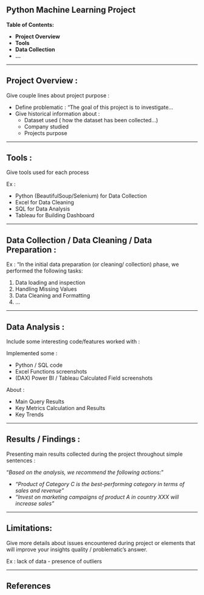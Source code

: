 ## **Python Machine Learning Project**

**Table of Contents:**

- **Project Overview**
- **Tools**
- **Data Collection**
- **…**

---

## **Project Overview :**

Give couple lines about project purpose :

- Define problematic : “The goal of this project is to investigate…
- Give historical information about :
    - Dataset used ( how the dataset has been collected…)
    - Company studied
    - Projects purpose

---

## **Tools :**

Give tools used for each process

Ex :

- Python (BeautifulSoup/Selenium) for Data Collection
- Excel for Data Cleaning
- SQL for Data Analysis
- Tableau for Building Dashboard

---

## **Data Collection / Data Cleaning / Data Preparation :**

Ex : “In the initial data preparation (or cleaning/ collection) phase, we performed the following tasks:

1. Data loading and inspection
2. Handling Missing Values
3. Data Cleaning and Formatting
4. …

---

## **Data Analysis :**

Include some interesting code/features worked with :

Implemented some :

- Python / SQL code
- Excel Functions screenshots
- (DAX) Power BI / Tableau Calculated Field screenshots

About :

- Main Query Results
- Key Metrics Calculation and Results
- Key Trends

---

## **Results / Findings :**

Presenting main results collected during the project throughout simple sentences :

“*Based on the analysis, we recommend the following actions:*”

- *“Product of Category C is the best-performing category in terms of sales and revenue”*
- *“Invest on marketing campaigns of product A in country XXX will increase sales”*

---

## **Limitations:**

Give more details about issues encountered during project or elements that will improve your insights quality / problematic’s answer.

Ex : lack of data - presence of outliers

---

## **References**

